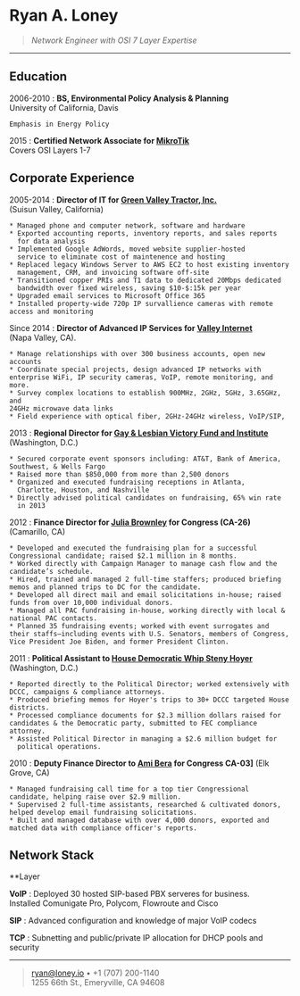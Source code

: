 Ryan A. Loney
=============

>   *Network Engineer with OSI 7 Layer Expertise*

----

Education
---------

2006-2010
:   **BS, Environmental Policy Analysis & Planning**  
    University of California, Davis  

    Emphasis in Energy Policy  

2015
:   **Certified Network Associate for [MikroTik](http://routeros.com)**  
    Covers OSI Layers 1-7


Corporate Experience
--------------------

2005-2014
:   **Director of IT for [Green Valley Tractor, Inc.][1]**  
    (Suisun Valley, California)

    * Managed phone and computer network, software and hardware
    * Exported accounting reports, inventory reports, and sales reports
      for data analysis
    * Implemented Google AdWords, moved website supplier-hosted
      service to eliminate cost of maintenence and hosting
    * Replaced legacy Windows Server to AWS EC2 to host existing inventory
      management, CRM, and invoicing software off-site
    * Transitioned copper PRIs and T1 data to dedicated 20Mbps dedicated
      bandwidth over fixed wireless, saving $10-$:15k per year
    * Upgraded email services to Microsoft Office 365
    * Installed property-wide 720p IP survallience cameras with remote access and monitoring


Since 2014
:   **Director of Advanced IP Services for [Valley Internet][2]**  
    (Napa Valley, CA).

    * Manage relationships with over 300 business accounts, open new
    accounts
    * Coordinate special projects, design advanced IP networks with enterprise WiFi, IP security cameras, VoIP, remote monitoring, and more. 
    * Survey complex locations to establish 900MHz, 2GHz, 5GHz, 3.65GHz, and
    24GHz microwave data links
    * Field experience with optical fiber, 2GHz-24GHz wireless, VoIP/SIP, 

2013
:   **Regional Director for [Gay & Lesbian Victory Fund and
Institute][3]**  
    (Washington, D.C.)

    * Secured corporate event sponsors including: AT&T, Bank of America, Southwest, & Wells Fargo
    * Raised more than $850,000 from more than 2,500 donors 
    * Organized and executed fundraising receptions in Atlanta,
	  Charlotte, Houston, and Nashville
    * Directly advised political candidates on fundraising, 65% win rate
	  in 2013

2012
:   **Finance Director for [Julia Brownley][4] for Congress
(CA-26)**  
    (Camarillo, CA)

    * Developed and executed the fundraising plan for a successful Congressional candidate; raised $2.1 million in 8 months. 
    * Worked directly with Campaign Manager to manage cash flow and the candidate’s schedule.
    * Hired, trained and managed 2 full-time staffers; produced briefing memos and planned trips to DC for the candidate.
    * Developed all direct mail and email solicitations in-house; raised funds from over 10,000 individual donors.
    * Managed all PAC fundraising in-house, working directly with local & national PAC contacts.
    * Planned 35 fundraising events; worked with event surrogates and their staffs—including events with U.S. Senators, members of Congress, Vice President Joe Biden, and former President Clinton.

2011
:   **Political Assistant to [House Democratic Whip Steny
Hoyer][5]**  
    (Washington, D.C.)

    * Reported directly to the Political Director; worked extensively with DCCC, campaigns & compliance attorneys.
    * Produced briefing memos for Hoyer's trips to 30+ DCCC targeted House districts.
    * Processed compliance documents for $2.3 million dollars raised for candidates & the Democratic party, submitted to FEC compliance attorney.
    * Assisted Political Director in managing a $2.6 million budget for
	  political operations. 

2010
:   **Deputy Finance Director to [Ami Bera][6] for Congress
CA-03]**
    (Elk Grove, CA)

    * Managed fundraising call time for a top tier Congressional candidate, helping raise over $2.9 million. 
    * Supervised 2 full-time assistants, researched & cultivated donors, helped develop email fundraising solicitations.
    * Built and managed database with over 4,000 donors, exported and matched data with compliance officer's reports.   


Network Stack
-------------
**Layer 



**VoIP**
:   Deployed 30 hosted SIP-based PBX serveres for business.  
    Installed Comunigate Pro, Polycom, Flowroute and Cisco

**SIP**
:   Advanced configuration and knowledge of major VoIP codecs

**TCP**
:   Subnetting and public/private IP allocation for DHCP pools and
security


----

> <ryan@loney.io> • +1 (707) 200-1140 \
>  1255 66th St., Emeryville, CA 94608


[1]: http://greenvalleytractor.com
[2]: http://valleyinternet.com/
[3]: http://victoryfund.org
[4]: http://juliabrownley.house.gov
[5]: http://democraticwhip.gov/
[6]: http://bera.house.gov
[7]: http://www.grandcercle.org
